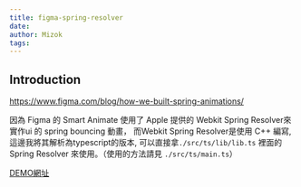 ```yaml
---
title: figma-spring-resolver
date: 
author: Mizok
tags: 
---
```


## Introduction

https://www.figma.com/blog/how-we-built-spring-animations/

因為 Figma 的 Smart Animate 使用了 Apple 提供的 Webkit Spring Resolver來實作ui 的 spring bouncing 動畫， 而Webkit Spring Resolver是使用 C++ 編寫, 這邊我將其解析為typescript的版本, 可以直接拿`./src/ts/lib/lib.ts` 裡面的 Spring Resolver 來使用。（使用的方法請見 `./src/ts/main.ts`）

[DEMO網址](https://mizok.github.io/figma-spring-solver/)
